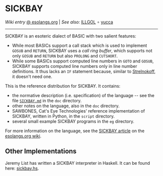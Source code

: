 SICKBAY
=======

_Wiki entry_ [@ esolangs.org](https://esolangs.org/wiki/SICKBAY)
| _See also:_ [ILLGOL](https://codeberg.org/catseye/Illgol-Grand-Mal#illgol-grand-mal)
∘ [yucca](https://codeberg.org/catseye/yucca#yucca)

- - - -

SICKBAY is an esoteric dialect of BASIC with two salient features:

*   While most BASICs support a call stack which is used to implement `GOSUB`
    and `RETURN`, SICKBAY uses a _call ring buffer_, which supports not only
    `GOSUB` and `RETURN` but also `PROLONG` and `CUTSHORT`.
*   While some BASICs support computed line numbers in `GOTO` and `GOSUB`,
    SICKBAY supports computed line numbers only in line number definitions.
    It thus lacks an `IF` statement because, similar to [Strelnokoff][], it
    doesn't need one.

This is the reference distribution for SICKBAY.  It contains:

*   the normative description (i.e. specification) of the language -- see the
    file [`SICKBAY.md`](doc/SICKBAY.md) in the `doc` directory.
*   other notes on the language, also in the `doc` directory.
*   SAWBONES, Cat's Eye Technologies' reference implementation of SICKBAY,
    written in Python, in the `script` directory.
*   several small example SICKBAY programs in the `eg` directory.

For more information on the language, see the [SICKBAY article][] on the
[esolangs.org wiki][].

Other Implementations
---------------------

Jeremy List has written a SICKBAY interpreter in Haskell.  It can be found
here: [sickbay.hs][].

[Strelnokoff]: https://catseye.tc/projects/strelnokoff/
[SICKBAY article]: https://esolangs.org/wiki/SICKBAY
[esolangs.org wiki]: https://esolangs.org/wiki/
[sickbay.hs]: https://gist.github.com/quickdudley/51660f98be16653682cf9a8249a57dcb
